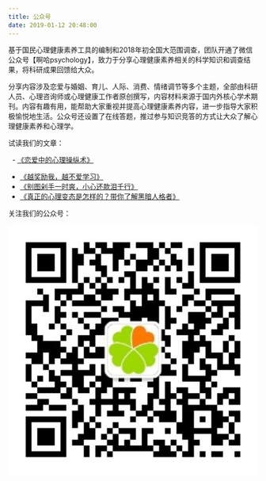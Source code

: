 ```yaml
---
title: 公众号
date: 2019-01-12 20:48:00
---
```


基于国民心理健康素养工具的编制和2018年初全国大范围调查，团队开通了微信公众号【啊哈psychology】，致力于分享心理健康素养相关的科学知识和调查结果，将科研成果回馈给大众。

分享内容涉及恋爱与婚姻、育儿、人际、消费、情绪调节等多个主题，全部由科研人员、心理咨询师或心理健康工作者原创撰写，内容材料来源于国内外核心学术期刊。内容有趣有用，能帮助大家重视并提高心理健康素养内容，进一步指导大家积极愉悦地生活。公众号还设置了在线答题，推过参与知识竞答的方式让大众了解心理健康素养和心理学。

试读我们的文章：

 
- [《恋爱中的心理操纵术》](https://mp.weixin.qq.com/s?__biz=MzIwMjE2OTkwOA==&mid=2247483674&idx=1&sn=73d97f462fb626dc58d5105f1f1c6f2e&chksm=96e38a41a19403572db4b9d65c67fe19cff9108e6fc0a6c8e2e88d8a7a5c0411500478d33734&token=1451672980&lang=zh_CN#rd)
- [《越奖励我，越不爱学习》](https://mp.weixin.qq.com/s?__biz=MzIwMjE2OTkwOA==&mid=2247483658&idx=1&sn=524181c74866e0962f2f9e42f752a9d2&chksm=96e38a51a1940347853044602dab9d6237a0cad247608f7566e5d252c267a3c82a9703aa7f3a&token=1451672980&lang=zh_CN#rd)
- [《别图剁手一时爽，小心还款泪千行》](https://mp.weixin.qq.com/s?__biz=MzIwMjE2OTkwOA==&mid=2247483715&idx=1&sn=aabf8c8100f40a2b9c1670463574e478&chksm=96e38a18a194030e9f99751be93be1a59e001d20885a9a8f88a2fa42b186f5aad88dbf2f8a88&token=1451672980&lang=zh_CN#rd)
- [《真正的心理变态是怎样的？带你了解黑暗人格者》](https://mp.weixin.qq.com/s?__biz=MzIwMjE2OTkwOA==&mid=2247483727&idx=1&sn=d5f02ef364b8dc5a33c4b68e838f2b4b&chksm=96e38a14a19403027fa11ef90caa8495afbf70d64de355f84fd9fcf3edad7cb883597b1c894d&token=1451672980&lang=zh_CN#rd)

关注我们的公众号：

![My Image](/images/QR-CODE.png "二维码")
